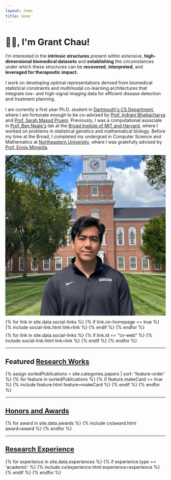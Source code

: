```yaml
---
layout: home
title: Home
---
```


<div id ="intro-wrapper" class="l-middle">
	<div id="intro-title-wrapper" class="intro-left">
		<h1 id="intro-title">👋🏽, I'm Grant Chau!</h1>
	</div>
	<div class="intro-left">
	<div class="intro-left">
		<div class="intro-left">
		I’m interested in the <b>intrinsic structures</b> present within extensive, <b>high-dimensional biomedical datasets</b> and <b>establishing</b> the circumstances under which these structures can be <b>recovered</b>, <b>interpreted</b>, and <b>leveraged for therapeutic impact.</b>
	</div>
	<div style="height: 1rem"></div>
	<div>
		I work on developing optimal representations derived from biomedical statistical constraints and multimodal co-learning architectures that integrate low- and high-signal imaging data for efficient disease detection and treatment planning.
	</div>
	<div style="height: 1rem"></div>
		I am currently a first year Ph.D. student in <a href="https://web.cs.dartmouth.edu/ " target="_blank">Dartmouth's CS Department</a>, where I am fortunate enough to be co-advised by <a href="https://sites.dartmouth.edu/bhattacharya-lab/" target="_blank">Prof. Indrani Bhattacharya</a> and <a href="https://persist-lab.github.io/portfolio/" target="_blank">Prof. Sarah Masud Pruem</a>. Previously, I was a computational associate in <a href="https://www.broadinstitute.org/bios/benjamin-neale" target="_blank">Prof. Ben Neale's</a> lab at the <a href="https://www.broadinstitute.org/" target="_blank">Broad Insitute of MIT and Harvard</a>, where I worked on problems in statistical genetics and mathematical biology. Before my time at the Broad, I completed my undergrad in Computer Science and Mathematics at <a href="https://northeastern.edu/" target="_blank">Northeastern University</a>, where I was gratefully advised by <a href="https://bouve.northeastern.edu/directory/ennio-mingolla/" target="_blank">Prof. Ennio Mingolla</a>.
	</div>
	<div style="height: 1rem"></div>

</div>

<div class="intro-right">
	<img id="intro-image" class="intro-right" src="/images/profile_3.jpg">
	<div style="height: 0.5rem"></div>
	<div id="intro-image-links" class="intro-right">
		{% for link in site.data.social-links %}
			{% if link.on-homepage == true %}
				{% include social-link.html link=link %}
			{% endif %}
		{% endfor %}
	</div>
	<div style="height: 0.5rem"></div>
	<div id="intro-cv-wrapper" class="intro-right">
		{% for link in site.data.social-links %}
			{% if link.id == "cv-web" %}
				{% include social-link.html link=link %}
			{% endif %}
		{% endfor %}
		<!-- <div id="intro-cv"><a href="/cv">Here's my CV.</a></div> -->
	</div>
	</div>
</div>

<hr class="l-middle home-hr">

<h2 class="feature-title l-middle">
	Featured <a href="/cv#writing">Research Works</a>
</h2>
<div class="cover-wrapper l-screen">
	{% assign sortedPublications = site.categories.papers | sort: 'feature-order' %}
	{% for feature in sortedPublications %}
		{% if feature.makeCard == true %}
			{% include feature.html feature=makeCard %}
		{% endif %}
	{% endfor %}
</div>

<hr class="l-middle home-hr">

<h2 class="feature-title l-middle">
	<a href="/cv#honors-and-awards">Honors and Awards</a>
</h2>
{% for award in site.data.awards %}
{% include cv/award.html award=award %}
{% endfor %}

<hr class="l-middle home-hr">

<h2 class="feature-title l-middle">
	<a href="/cv#academic-research-experience">Research Experience</a>
</h2>
{% for experience in site.data.experiences %}
{% if experience.type == 'academic' %}
{% include cv/experience.html experience=experience %}
{% endif %}
{% endfor %}

